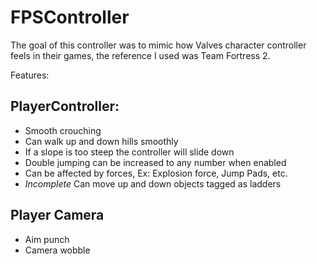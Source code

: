 # FPSController
The goal of this controller was to mimic how Valves character controller feels in their games, the reference I used was Team Fortress 2.

Features:
## PlayerController:
- Smooth crouching
- Can walk up and down hills smoothly
- If a slope is too steep the controller will slide down
- Double jumping can be increased to any number when enabled
- Can be affected by forces, Ex: Explosion force, Jump Pads, etc.
- *Incomplete* Can move up and down objects tagged as ladders

## Player Camera
- Aim punch
- Camera wobble
